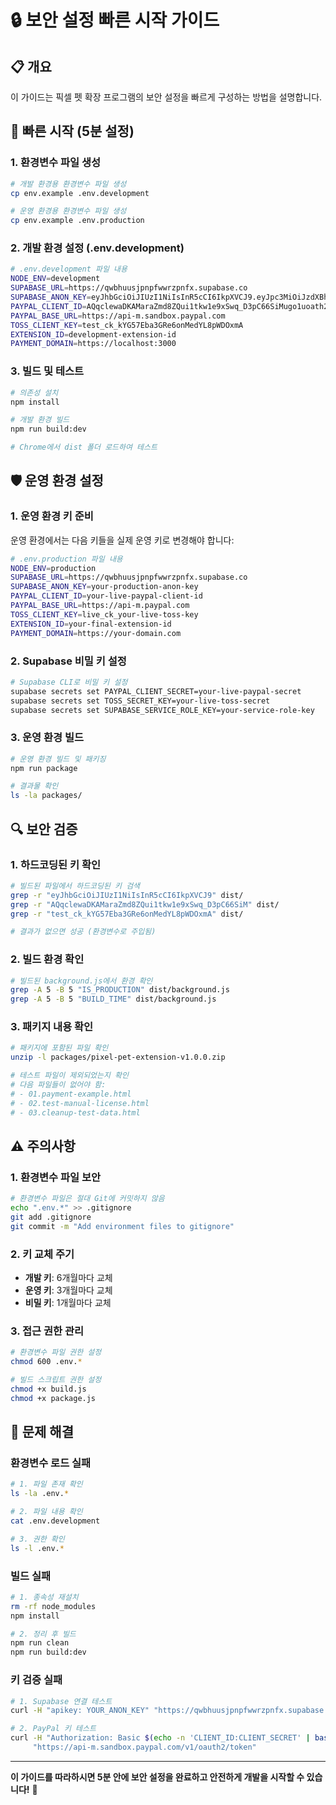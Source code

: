 # 🔒 보안 설정 빠른 시작 가이드

## 📋 개요

이 가이드는 픽셀 펫 확장 프로그램의 보안 설정을 빠르게 구성하는 방법을 설명합니다.

## 🚀 빠른 시작 (5분 설정)

### 1. 환경변수 파일 생성

```bash
# 개발 환경용 환경변수 파일 생성
cp env.example .env.development

# 운영 환경용 환경변수 파일 생성  
cp env.example .env.production
```

### 2. 개발 환경 설정 (.env.development)

```bash
# .env.development 파일 내용
NODE_ENV=development
SUPABASE_URL=https://qwbhuusjpnpfwwrzpnfx.supabase.co
SUPABASE_ANON_KEY=eyJhbGciOiJIUzI1NiIsInR5cCI6IkpXVCJ9.eyJpc3MiOiJzdXBhYmFzZSIsInJlZiI6InF3Ymh1dXNqcG5wZnd3cnpwbmZ4Iiwicm9sZSI6ImFub24iLCJpYXQiOjE3NTI0OTkxNTgsImV4cCI6MjA2ODA3NTE1OH0.G2k1yy6bbnpyi2F6U7cPC1Y6LtBn2nCvfuIUHPXxb9s
PAYPAL_CLIENT_ID=AQqclewaDKAMaraZmd8ZQui1tkw1e9xSwq_D3pC66SiMugo1uoath2Y65EHWVOLfvCCLmf9Wztr0uRQk
PAYPAL_BASE_URL=https://api-m.sandbox.paypal.com
TOSS_CLIENT_KEY=test_ck_kYG57Eba3GRe6onMedYL8pWDOxmA
EXTENSION_ID=development-extension-id
PAYMENT_DOMAIN=https://localhost:3000
```

### 3. 빌드 및 테스트

```bash
# 의존성 설치
npm install

# 개발 환경 빌드
npm run build:dev

# Chrome에서 dist 폴더 로드하여 테스트
```

## 🛡️ 운영 환경 설정

### 1. 운영 환경 키 준비

운영 환경에서는 다음 키들을 실제 운영 키로 변경해야 합니다:

```bash
# .env.production 파일 내용
NODE_ENV=production
SUPABASE_URL=https://qwbhuusjpnpfwwrzpnfx.supabase.co
SUPABASE_ANON_KEY=your-production-anon-key
PAYPAL_CLIENT_ID=your-live-paypal-client-id
PAYPAL_BASE_URL=https://api-m.paypal.com
TOSS_CLIENT_KEY=live_ck_your-live-toss-key
EXTENSION_ID=your-final-extension-id
PAYMENT_DOMAIN=https://your-domain.com
```

### 2. Supabase 비밀 키 설정

```bash
# Supabase CLI로 비밀 키 설정
supabase secrets set PAYPAL_CLIENT_SECRET=your-live-paypal-secret
supabase secrets set TOSS_SECRET_KEY=your-live-toss-secret
supabase secrets set SUPABASE_SERVICE_ROLE_KEY=your-service-role-key
```

### 3. 운영 환경 빌드

```bash
# 운영 환경 빌드 및 패키징
npm run package

# 결과물 확인
ls -la packages/
```

## 🔍 보안 검증

### 1. 하드코딩된 키 확인

```bash
# 빌드된 파일에서 하드코딩된 키 검색
grep -r "eyJhbGciOiJIUzI1NiIsInR5cCI6IkpXVCJ9" dist/
grep -r "AQqclewaDKAMaraZmd8ZQui1tkw1e9xSwq_D3pC66SiM" dist/
grep -r "test_ck_kYG57Eba3GRe6onMedYL8pWDOxmA" dist/

# 결과가 없으면 성공 (환경변수로 주입됨)
```

### 2. 빌드 환경 확인

```bash
# 빌드된 background.js에서 환경 확인
grep -A 5 -B 5 "IS_PRODUCTION" dist/background.js
grep -A 5 -B 5 "BUILD_TIME" dist/background.js
```

### 3. 패키지 내용 확인

```bash
# 패키지에 포함된 파일 확인
unzip -l packages/pixel-pet-extension-v1.0.0.zip

# 테스트 파일이 제외되었는지 확인
# 다음 파일들이 없어야 함:
# - 01.payment-example.html
# - 02.test-manual-license.html
# - 03.cleanup-test-data.html
```

## ⚠️ 주의사항

### 1. 환경변수 파일 보안

```bash
# 환경변수 파일은 절대 Git에 커밋하지 않음
echo ".env.*" >> .gitignore
git add .gitignore
git commit -m "Add environment files to gitignore"
```

### 2. 키 교체 주기

- **개발 키**: 6개월마다 교체
- **운영 키**: 3개월마다 교체
- **비밀 키**: 1개월마다 교체

### 3. 접근 권한 관리

```bash
# 환경변수 파일 권한 설정
chmod 600 .env.*

# 빌드 스크립트 권한 설정
chmod +x build.js
chmod +x package.js
```

## 🚨 문제 해결

### 환경변수 로드 실패

```bash
# 1. 파일 존재 확인
ls -la .env.*

# 2. 파일 내용 확인
cat .env.development

# 3. 권한 확인
ls -l .env.*
```

### 빌드 실패

```bash
# 1. 종속성 재설치
rm -rf node_modules
npm install

# 2. 정리 후 빌드
npm run clean
npm run build:dev
```

### 키 검증 실패

```bash
# 1. Supabase 연결 테스트
curl -H "apikey: YOUR_ANON_KEY" "https://qwbhuusjpnpfwwrzpnfx.supabase.co/rest/v1/"

# 2. PayPal 키 테스트
curl -H "Authorization: Basic $(echo -n 'CLIENT_ID:CLIENT_SECRET' | base64)" \
     "https://api-m.sandbox.paypal.com/v1/oauth2/token"
```

---

**이 가이드를 따라하시면 5분 안에 보안 설정을 완료하고 안전하게 개발을 시작할 수 있습니다!** 🎉 